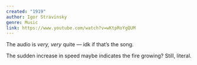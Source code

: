 ```yaml
---
created: "1919"
author: Igor Stravinsky
genre: Music
link: https://www.youtube.com/watch?v=wKtpRoYgQUM
---
```


The audio is *very, very* quite — idk if that’s the song.

The sudden increase in speed maybe indicates the fire growing? Still, literal.
